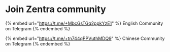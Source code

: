 # Join Zentra community



{% embed url="https://t.me/+MbcGsTGq2ppkYzE1" %}
English Community on Telegram
{% endembed %}

{% embed url="https://t.me/+tn744qPPVuthMDQ9" %}
Chinese Community on Telegram
{% endembed %}
